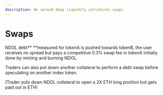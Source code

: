 ```yaml
---
description: No spread deep liquidity collateral swaps
---
```


# Swaps

NDOL debt** **measured for tokenA is pushed towards tokenB, the user receives no spread but pays a competitive 0.3% swap fee in tokenA initially done by minting and burning NDOL.

Traders can also put down another collateral to perform a debt swap before speculating on another index token.

(Trader puts down NDOL collateral to open a 2X ETH long position but gets paid out in ETH)
